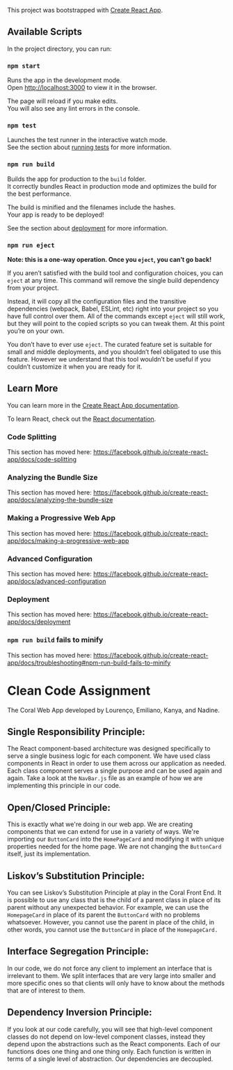 This project was bootstrapped with [Create React App](https://github.com/facebook/create-react-app).

## Available Scripts

In the project directory, you can run:

### `npm start`

Runs the app in the development mode.<br />
Open [http://localhost:3000](http://localhost:3000) to view it in the browser.

The page will reload if you make edits.<br />
You will also see any lint errors in the console.

### `npm test`

Launches the test runner in the interactive watch mode.<br />
See the section about [running tests](https://facebook.github.io/create-react-app/docs/running-tests) for more information.

### `npm run build`

Builds the app for production to the `build` folder.<br />
It correctly bundles React in production mode and optimizes the build for the best performance.

The build is minified and the filenames include the hashes.<br />
Your app is ready to be deployed!

See the section about [deployment](https://facebook.github.io/create-react-app/docs/deployment) for more information.

### `npm run eject`

**Note: this is a one-way operation. Once you `eject`, you can’t go back!**

If you aren’t satisfied with the build tool and configuration choices, you can `eject` at any time. This command will remove the single build dependency from your project.

Instead, it will copy all the configuration files and the transitive dependencies (webpack, Babel, ESLint, etc) right into your project so you have full control over them. All of the commands except `eject` will still work, but they will point to the copied scripts so you can tweak them. At this point you’re on your own.

You don’t have to ever use `eject`. The curated feature set is suitable for small and middle deployments, and you shouldn’t feel obligated to use this feature. However we understand that this tool wouldn’t be useful if you couldn’t customize it when you are ready for it.

## Learn More

You can learn more in the [Create React App documentation](https://facebook.github.io/create-react-app/docs/getting-started).

To learn React, check out the [React documentation](https://reactjs.org/).

### Code Splitting

This section has moved here: https://facebook.github.io/create-react-app/docs/code-splitting

### Analyzing the Bundle Size

This section has moved here: https://facebook.github.io/create-react-app/docs/analyzing-the-bundle-size

### Making a Progressive Web App

This section has moved here: https://facebook.github.io/create-react-app/docs/making-a-progressive-web-app

### Advanced Configuration

This section has moved here: https://facebook.github.io/create-react-app/docs/advanced-configuration

### Deployment

This section has moved here: https://facebook.github.io/create-react-app/docs/deployment

### `npm run build` fails to minify

This section has moved here: https://facebook.github.io/create-react-app/docs/troubleshooting#npm-run-build-fails-to-minify

# Clean Code Assignment

The Coral Web App developed by Lourenço, Emiliano, Kanya, and Nadine.

## Single Responsibility Principle: 

The React component-based architecture was designed specifically to serve a single business logic for each component. We have used class components in React in order to use them across our application as needed. Each class component serves a single purpose and can be used again and again. Take a look at the `NavBar.js` file as an example of how we are implementing this principle in our code. 

## Open/Closed Principle: 

This is exactly what we're doing in our web app. We are creating components that we can extend for use in a variety of ways. We're importing our `ButtonCard` into the `HomePageCard` and modifying it with unique properties needed for the home page. We are not changing the `ButtonCard` itself, just its implementation.

## Liskov’s Substitution Principle: 

You can see Liskov’s Substitution Principle at play in the Coral Front End. It is possible to use any class that is the child of a parent class in place of its parent without any unexpected behavior. For example, we can use the `HomepageCard` in place of its parent the `ButtonCard` with no problems whatsoever. However, you cannot use the parent in place of the child, in other words, you cannot use the `ButtonCard` in place of the `HomepageCard.`

## Interface Segregation Principle: 

In our code, we do not force any client to implement an interface that is irrelevant to them. We split interfaces that are very large into smaller and more specific ones so that clients will only have to know about the methods that are of interest to them.

## Dependency Inversion Principle: 

If you look at our code carefully, you will see that high-level component classes do not depend on low-level component classes, instead they depend upon the abstractions such as the React components. Each of our functions does one thing and one thing only. Each function is written in terms of a single level of abstraction. Our dependencies are decoupled.